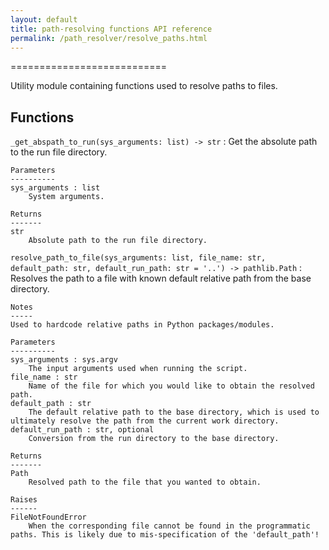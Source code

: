 ```yaml
---
layout: default
title: path-resolving functions API reference
permalink: /path_resolver/resolve_paths.html
---
```


===========================

Utility module containing functions used to resolve paths to files.

Functions
---------

`_get_abspath_to_run(sys_arguments: list) -> str`
:   Get the absolute path to the run file directory.

    Parameters
    ----------
    sys_arguments : list
        System arguments.
    
    Returns
    -------
    str
        Absolute path to the run file directory.

`resolve_path_to_file(sys_arguments: list, file_name: str, default_path: str, default_run_path: str = '..') -> pathlib.Path`
:   Resolves the path to a file with known default relative path from the base directory.

    Notes
    -----
    Used to hardcode relative paths in Python packages/modules.
    
    Parameters
    ----------
    sys_arguments : sys.argv
        The input arguments used when running the script.
    file_name : str
        Name of the file for which you would like to obtain the resolved path.
    default_path : str
        The default relative path to the base directory, which is used to ultimately resolve the path from the current work directory.
    default_run_path : str, optional
        Conversion from the run directory to the base directory.
    
    Returns
    -------
    Path
        Resolved path to the file that you wanted to obtain.
    
    Raises
    ------
    FileNotFoundError
        When the corresponding file cannot be found in the programmatic paths. This is likely due to mis-specification of the 'default_path'!
